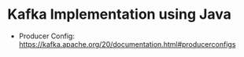 # Kafka Implementation using Java

* Producer Config: https://kafka.apache.org/20/documentation.html#producerconfigs
